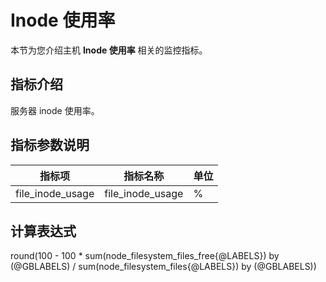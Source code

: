 # Inode 使用率

本节为您介绍主机 **Inode 使用率** 相关的监控指标。

## 指标介绍

服务器 inode 使用率。

## 指标参数说明

| **指标项** |    **指标名称**    | **单位** |
|---------|----------------|--------|
| file_inode_usage       | file_inode_usage | %     |

## 计算表达式

round(100 - 100 * sum(node_filesystem_files_free{@LABELS}) by (@GBLABELS) / sum(node_filesystem_files{@LABELS}) by (@GBLABELS))
